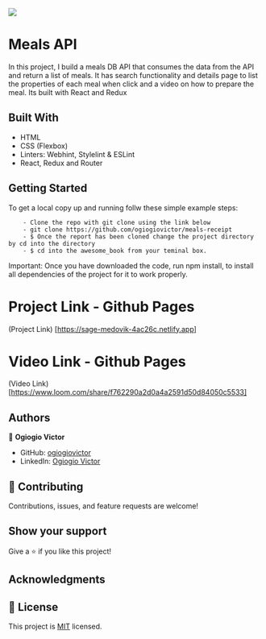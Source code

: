 ![](https://img.shields.io/badge/Microverse-blueviolet)

# Meals API

In this project, I build a meals DB API that consumes the data from the API and return a list of meals. It has search functionality and details page to list the properties of each meal when click and a video on how to prepare the meal. Its built with React and Redux

## Built With

- HTML
- CSS (Flexbox)
- Linters: Webhint, Stylelint & ESLint
- React, Redux and Router

## Getting Started

To get a local copy up and running follw these simple example steps:

```
    - Clone the repo with git clone using the link below
    - git clone https://github.com/ogiogiovictor/meals-receipt
    - $ Once the report has been cloned change the project directory by cd into the directory
    - $ cd into the awesome_book from your teminal box.
```
Important: Once you have downloaded the code, run npm install, to install all dependencies of the project for it to work properly.

# Project Link - Github Pages
(Project Link) [https://sage-medovik-4ac26c.netlify.app]

# Video Link - Github Pages
(Video Link)[https://www.loom.com/share/f762290a2d0a4a2591d50d84050c5533]

## Authors
👤 **Ogiogio Victor**

- GitHub: [ogiogiovictor](https://github.com/ogiogiovictor) 
- LinkedIn: [Ogiogio Victor](https://www.linkedin.com/in/ogiogiovictor/)

## 🤝 Contributing

Contributions, issues, and feature requests are welcome!

## Show your support

Give a ⭐️ if you like this project!

## Acknowledgments

## 📝 License

This project is [MIT](./MIT.md) licensed.
